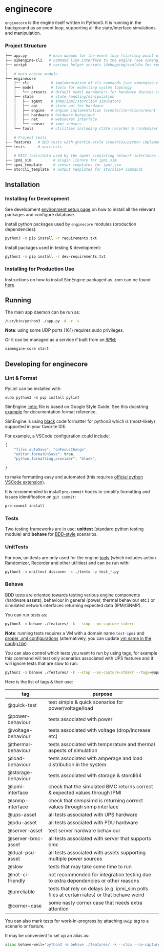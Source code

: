 # enginecore

`enginecore` is the engine itself written in Python3. It is running in the background as an event loop, supporting all the state/interface simulations and manipulation.

### Project Structure

```bash
├── app.py          # main daemon for the event loop (starting point of the app)
├── simengine-cli   # command line interface to the engine (see simengine-cli -h)
├── script          # various helper scripts (debugging/evalsha for redis etc.)
│
│   # main engine module
├── enginecore
│   ├── cli          # implementation of cli commands (see simengine-cli -h)
│   ├── model        # tools for modelling system topology
│   │   └── presets  # default model parameters for hardware devices (can be overwritten with cli)
│   ├── state        # state handling/manipulation
│   │   ├── agent    # snmp/ipmi/storcli64 simulators
│   │   ├── api      # state api for hardware
│   │   ├── engine   # engine implementation (events/iterations/event loop)
│   │   ├── hardware # hardware behaviour
│   │   ├── net      # websocket interface
│   │   └── sensor   # ipmi sensors
│   └── tools        # utilities including state recorder & randomizer
│
│   # Project tests
├── features   # BDD tests with gherkin-style scenarios/python implementation
├── tests      # unittests
│
│   # MISC tools/data used by the agent simulating network interfaces (SNMP/IPMI)
├── ipmi_sim          # plugin library for ipmi_sim
├── ipmi_template     # sensor templates for ipmi_sim
└── storcli_template  # output templates for storcli64 commands
```

## Installation

### Installing for Development

See development [environment setup page](https://simengine.readthedocs.io/en/latest/Installation/#development-version) on how to install all the relevant packages and configure database.

Install python packages used by `enginecore` modules (production dependencies):

```bash
python3 -m pip install -r requirements.txt
```

Install packages used in testing & development:

```bash
python3 -m pip install -r dev-requirements.txt
```

### Installing for Production Use

Instructions on how to install SimEngine packaged as .rpm can be found [here](https://simengine.readthedocs.io/en/latest/Installation/#release-rpm).

## Running

The main app daemon can be run as:

```bash
/usr/bin/python3 ./app.py -d -r -v
```

**Note**: using some UDP ports (161) requires sudo privileges.

Or it can be managed as a service if built from an [RPM](https://simengine.readthedocs.io/en/latest/Installation/#release-rpm);

```bash
simengine-core start
```

## Developing for enginecore

### Lint & Format

PyLint can be installed with:

`sudo python3 -m pip install pylint`

SimEngine [lintrc](./.pylintrc) file is based on Google Style Guide. See this docstring [example](http://sphinxcontrib-napoleon.readthedocs.io/en/latest/example_google.html) for documentation format reference.

SimEngine is using [black](https://github.com/psf/black) code formatter for python3 which is (most-likely) supported in your favorite IDE.

For example, a VSCode configuration could include:

```javascript
{
    "files.autoSave": "onFocusChange",
    "editor.formatOnSave": true,
    "python.formatting.provider": "black",
    ...
}
```

to make formatting easy and automated (this requires [official python VSCode extension](https://marketplace.visualstudio.com/items?itemName=ms-python.python)).

It is recommended to install `pre-commit` hooks to simplify formatting and issues identification on `git commit`:

```bash
pre-commit install
```

### Tests

Two testing frameworks are in use: **unittest** (standard python testing module) and **behave** for [BDD-style](https://behave.readthedocs.io/en/latest/) scenarios.

### UnitTests

For now, unittests are only used for the engine [tools](./enginecore/tools) (which includes action Randomizer, Recorder and other utilities) and can be run with:

```bash
python3 -m unittest discover -s ./tests -p test_*.py
```

### Behave

BDD tests are oriented towards testing various engine components (hardware assets), behaviour in general (power, thermal behaviour etc.) or simulated network interfaces returning expected data (IPMI/SNMP).

You can run tests as:

```bash
python3 -m behave ./features/ -k --stop --no-capture-stderr
```

**Note**: running tests requires a VM with a domain name `test-ipmi` and [proper .xml configurations](https://simengine.readthedocs.io/en/latest/Assets%20Configurations/#server-type) (alternatively, you can update [vm name in the config file](./behave.ini)).

You can also control which tests you want to run by using tags, for example this command will test only
scenarios associated with UPS features and it will ignore tests that are slow to run:

```bash
python3 -m behave ./features/ -k --stop --no-capture-stderr --tags=@ups-asset --tags=~@slow
```

Here is the list of tags & their use:

| tag                | purpose                                                                                     |
| ------------------ | ------------------------------------------------------------------------------------------- |
| @quick-test        | test simple & quick scenarios for power/voltage/load                                        |
| @power-behaviour   | tests associated with power                                                                 |
| @voltage-behaviour | tests associated with voltage (drop/increase etc)                                           |
| @thermal-behaviour | tests associated with temperature and thermal aspects of simulation                         |
| @load-behaviour    | tests associated with amperage and load distribution in the system                          |
| @storage-behaviour | tests associated with storage & storcli64                                                   |
| @ipmi-interface    | check that the simulated BMC returns correct & expected values through IPMI                 |
| @snmp-interface    | check that snmpsimd is returning correct values through snmp interface                      |
| @ups-asset         | all tests associated with UPS hardware                                                      |
| @pdu-asset         | all tests associated with PDU hardware                                                      |
| @server-asset      | test server hardware behaviour                                                              |
| @server-bmc-asset  | all tests associated with server that supports bmc                                          |
| @dual-psu-asset    | all tests associated with assets supporting multiple power sources                          |
| @slow              | tests that may take some time to run                                                        |
| @not-ci-friendly   | not recommended for integration testing due to extra dependencies or other reasons          |
| @unreliable        | tests that rely on delays (e.g. ipmi_sim polls files at certain rates) or that behave weird |
| @corner-case       | some nasty corner case that needs extra attention                                           |

You can also mark tests for work-in-progress by attaching `@wip` tag to a scenario or feature.

It may be convenient to set up an alias as:

```bash
alias behave-well='python3 -m behave ./features/ -k --stop --no-capture-stderr'
```
